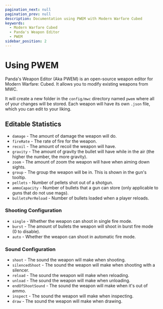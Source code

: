 ```yaml
---
pagination_next: null
pagination_prev: null
description: Documentation using PWEM with Modern Warfare Cubed
keywords:
  - Modern Warfare Cubed
  - Panda's Weapon Editor
  - PWEM
sidebar_position: 2
---
```


# Using PWEM

Panda's Weapon Editor (Aka PWEM) is an open-source weapon editor for Modern Warfare: Cubed. It allows you to modify
existing weapons from MWC.

It will create a new folder in the `config/mwc` directory named `pwem` where all of your changes will be stored. Each
weapon will have its own `.json` file, which you can edit to your liking.

## Editable Statistics

- `damage` - The amount of damage the weapon will do.
- `fireRate` - The rate of fire for the weapon.
- `recoil` - The amount of recoil the weapon will have.
- `gravity` - The amount of gravity the bullet will have while in the air (the higher the number, the more gravity).
- `zoom` - The amount of zoom the weapon will have when aiming down sights.
- `group` - The group the weapon will be in. This is shown in the gun's tooltip.
- `pellets` - Number of pellets shot out of a shotgun.
- `ammoCapacity` - Number of bullets that a gun can store (only applicable to guns that do not use mags).
- `bulletsPerReload` - Number of bullets loaded when a player reloads.

### Shooting Configuration

- `single` - Whether the weapon can shoot in single fire mode.
- `burst` - The amount of bullets the weapon will shoot in burst fire mode (0 to disable).
- `auto` - Whether the weapon can shoot in automatic fire mode.

### Sound Configuration

- `shoot` - The sound the weapon will make when shooting.
- `silencedShoot` - The sound the weapon will make when shooting with a silencer.
- `reload` - The sound the weapon will make when reloading.
- `unload` - The sound the weapon will make when unloading.
- `endOfShootSound` - The sound the weapon will make when it's out of ammo.
- `inspect` - The sound the weapon will make when inspecting.
- `draw` - The sound the weapon will make when drawing.